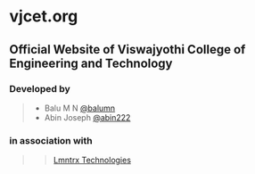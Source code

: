 # vjcet.org

## Official Website of Viswajyothi College of Engineering and Technology


### Developed by
>* Balu M N     [@balumn](www.github.com/balumn)
>* Abin Joseph  [@abin222](www.github.com/abin222)
### in association with
>> [Lmntrx Technologies](https://www.lmntrx.com/)